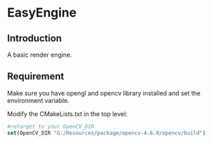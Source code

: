 # EasyEngine
## Introduction
A basic render engine.
## Requirement
Make sure you have opengl and opencv library installed and set the environment variable.

Modify the CMakeLists.txt in the top level:
```cmake
#retarget to your OpenCV_DIR
set(OpenCV_DIR "G:/Resources/package/opencv-4.6.0/opencv/build")
```